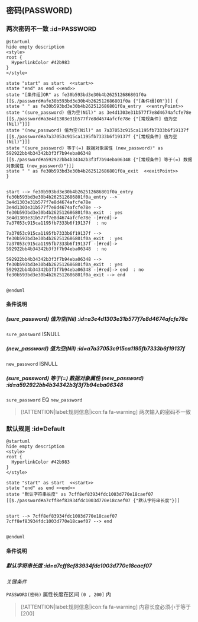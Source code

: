 ## 密码(PASSWORD) <!-- {docsify-ignore-all} -->

   

### 两次密码不一致 :id=PASSWORD

```plantuml
@startuml
hide empty description
<style>
root {
  HyperlinkColor #42b983
}
</style>

state "start" as start  <<start>>
state "end" as end <<end>>
state "[条件组]OR" as fe30b593bd3e30b4b262512686801f0a [[$./password#afe30b593bd3e30b4b262512686801f0a {"[条件组]OR"}]] {
state " " as fe30b593bd3e30b4b262512686801f0a_entry  <<entryPoint>>
state "(sure_password) 值为空(Nil)" as 3e4d1303e31b577f7e8d4674afcfe78e [[$./password#a3e4d1303e31b577f7e8d4674afcfe78e {"[常规条件] 值为空(Nil)"}]]
state "(new_password) 值为空(Nil)" as 7a37053c915ca1195fb7333b6f19137f [[$./password#a7a37053c915ca1195fb7333b6f19137f {"[常规条件] 值为空(Nil)"}]]
state "(sure_password) 等于(=) 数据对象属性 (new_password)" as 592922bb4b34342b3f3f7b94eba06348 [[$./password#a592922bb4b34342b3f3f7b94eba06348 {"[常规条件] 等于(=) 数据对象属性 (new_password)"}]]
state " " as fe30b593bd3e30b4b262512686801f0a_exit  <<exitPoint>>
}


start --> fe30b593bd3e30b4b262512686801f0a_entry 
fe30b593bd3e30b4b262512686801f0a_entry --> 3e4d1303e31b577f7e8d4674afcfe78e 
3e4d1303e31b577f7e8d4674afcfe78e --> fe30b593bd3e30b4b262512686801f0a_exit  : yes
3e4d1303e31b577f7e8d4674afcfe78e -[#red]-> 7a37053c915ca1195fb7333b6f19137f  : no

7a37053c915ca1195fb7333b6f19137f --> fe30b593bd3e30b4b262512686801f0a_exit  : yes
7a37053c915ca1195fb7333b6f19137f -[#red]-> 592922bb4b34342b3f3f7b94eba06348  : no

592922bb4b34342b3f3f7b94eba06348 --> fe30b593bd3e30b4b262512686801f0a_exit  : yes
592922bb4b34342b3f3f7b94eba06348 -[#red]-> end  : no
fe30b593bd3e30b4b262512686801f0a_exit --> end 


@enduml
```

#### 条件说明

##### (sure_password) 值为空(Nil) :id=a3e4d1303e31b577f7e8d4674afcfe78e



`sure_password` ISNULL 

##### (new_password) 值为空(Nil) :id=a7a37053c915ca1195fb7333b6f19137f



`new_password` ISNULL 

##### (sure_password) 等于(=) 数据对象属性 (new_password) :id=a592922bb4b34342b3f3f7b94eba06348



`sure_password` EQ  `new_password`

> [!ATTENTION|label:规则信息|icon:fa fa-warning]
> 两次输入的密码不一致



### 默认规则 :id=Default

```plantuml
@startuml
hide empty description
<style>
root {
  HyperlinkColor #42b983
}
</style>

state "start" as start  <<start>>
state "end" as end <<end>>
state "默认字符串长度" as 7cff8ef83934fdc1003d770e18caef07 [[$./password#a7cff8ef83934fdc1003d770e18caef07 {"默认字符串长度"}]]


start --> 7cff8ef83934fdc1003d770e18caef07 
7cff8ef83934fdc1003d770e18caef07 --> end 


@enduml
```

#### 条件说明

##### 默认字符串长度 :id=a7cff8ef83934fdc1003d770e18caef07


*关键条件*


`PASSWORD(密码)` 属性长度在区间 `(0 , 200]` 内

> [!ATTENTION|label:规则信息|icon:fa fa-warning]
> 内容长度必须小于等于[200]







